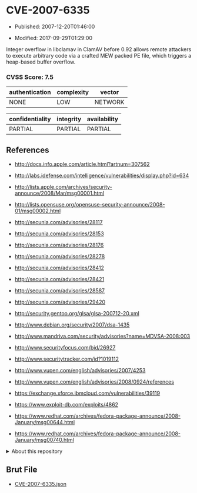 # CVE-2007-6335

- Published: 2007-12-20T01:46:00

- Modified: 2017-09-29T01:29:00

Integer overflow in libclamav in ClamAV before 0.92 allows remote attackers to execute arbitrary code via a crafted MEW packed PE file, which triggers a heap-based buffer overflow.

### CVSS Score: **7.5**

| authentication | complexity | vector |
| --- | --- | --- |
| NONE | LOW | NETWORK |

| confidentiality | integrity | availability |
| --- | --- | --- |
| PARTIAL | PARTIAL | PARTIAL |

## References

* http://docs.info.apple.com/article.html?artnum=307562

* http://labs.idefense.com/intelligence/vulnerabilities/display.php?id=634

* http://lists.apple.com/archives/security-announce/2008/Mar/msg00001.html

* http://lists.opensuse.org/opensuse-security-announce/2008-01/msg00002.html

* http://secunia.com/advisories/28117

* http://secunia.com/advisories/28153

* http://secunia.com/advisories/28176

* http://secunia.com/advisories/28278

* http://secunia.com/advisories/28412

* http://secunia.com/advisories/28421

* http://secunia.com/advisories/28587

* http://secunia.com/advisories/29420

* http://security.gentoo.org/glsa/glsa-200712-20.xml

* http://www.debian.org/security/2007/dsa-1435

* http://www.mandriva.com/security/advisories?name=MDVSA-2008:003

* http://www.securityfocus.com/bid/26927

* http://www.securitytracker.com/id?1019112

* http://www.vupen.com/english/advisories/2007/4253

* http://www.vupen.com/english/advisories/2008/0924/references

* https://exchange.xforce.ibmcloud.com/vulnerabilities/39119

* https://www.exploit-db.com/exploits/4862

* https://www.redhat.com/archives/fedora-package-announce/2008-January/msg00644.html

* https://www.redhat.com/archives/fedora-package-announce/2008-January/msg00740.html

<details>
<summary>About this repository</summary> 

  This repository is part of the project [Live Hack CVE](https://github.com/Live-Hack-CVE). Main website can be found [www.live-hack.org](https://www.live-hack.org) 
  
  Made by [Sn0wAlice](https://github.com/Sn0wAlice) for the people that care about security and need to have a feed of the latest CVEs. Hope you enjoy it, don't forget to star the repo and follow me on [Twitter](https://twitter.com/Sn0wAlice) and [Github](https://github.com/Sn0wAlice). And that is my [personnal website](https://www.alice-snow.me/)

  - [Home Page](https://github.com/Live-Hack-CVE)
  - [Framework](https://github.com/Live-Hack-CVE/cve-framework)
  - [CVE database](https://github.com/Live-Hack-CVE/full_database)
  - [Changelog](https://github.com/Live-Hack-CVE/Changelog)
</details>

## Brut File

* [CVE-2007-6335.json](https://raw.githubusercontent.com/Live-Hack-CVE/full_database/main/cves/2007/CVE-2007-6335.json)

